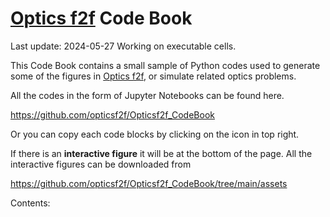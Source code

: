 # <a href="https://global.oup.com/academic/product/optics-f2f-9780198786795?cc=gb&lang=en&">Optics f2f</a> Code Book

Last update: 2024-05-27 Working on executable cells.

This Code Book contains a small sample of Python codes used to generate some of the figures in 
<a href="https://global.oup.com/academic/product/optics-f2f-9780198786795?cc=gb&lang=en&">Optics f2f</a>, or simulate related optics problems.

All the codes in the form of Jupyter Notebooks can be found here.

https://github.com/opticsf2f/Opticsf2f_CodeBook

Or you can copy each code blocks by clicking on the icon in top right.

If there is an **interactive figure** it will be at the bottom of the page. All the interactive figures can be downloaded from

https://github.com/opticsf2f/Opticsf2f_CodeBook/tree/main/assets

Contents:


```{tableofcontents}
```
